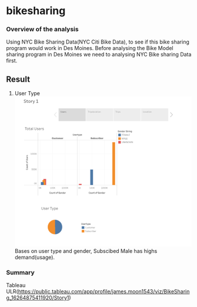 # bikesharing
### Overview of the analysis
Using NYC Bike Sharing Data(NYC Citi Bike Data), to see if this bike sharing program would work in Des Moines. Before analysing the Bike Model sharing program in Des Moines we need to analysing NYC Bike sharing Data first. 

## Result
1. User Type ![Users](https://github.com/jamesmoonusa/bikesharing/blob/main/Users.PNG)
Bases on user type and gender, Subscibed Male has highs demand(usage). 


### Summary














Tableau ULR(https://public.tableau.com/app/profile/james.moon1543/viz/BikeSharing_16264875411920/Story1)
